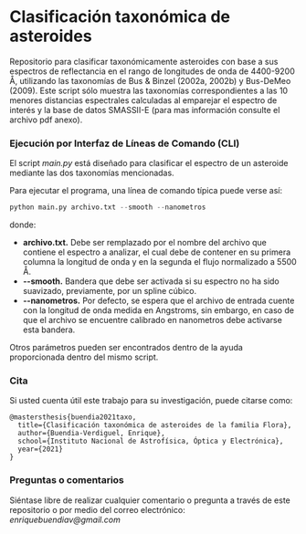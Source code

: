 # Clasificación taxonómica de asteroides
Repositorio para clasificar taxonómicamente asteroides con base a sus espectros de reflectancia en el rango de longitudes de onda de 4400-9200 Å, utilizando las taxonomías de Bus &amp; Binzel (2002a, 2002b) y Bus-DeMeo (2009). 
Este script sólo muestra las taxonomías correspondientes a las 10 menores distancias espectrales calculadas al emparejar el espectro de interés y la base de datos SMASSII-E (para mas información consulte el archivo pdf anexo).    

### **Ejecución por Interfaz de Líneas de Comando (CLI)**

El script _main.py_ está diseñado para clasificar el espectro de un asteroide mediante las dos taxonomías mencionadas.

Para ejecutar el programa, una línea de comando típica puede verse así:

```python
python main.py archivo.txt --smooth --nanometros
```

donde:
+ **archivo.txt.** Debe ser remplazado por el nombre del archivo que contiene el espectro a analizar, el cual debe de contener en su primera columna la longitud de onda y en la segunda el flujo normalizado a 5500 Å.
+ **--smooth.** Bandera que debe ser activada si su espectro no ha sido suavizado, previamente, por un spline cúbico.
+ **--nanometros.** Por defecto, se espera que el archivo de entrada cuente con la longitud de onda medida en Angstroms, sin embargo, en caso de que el archivo se encuentre calibrado en nanometros debe activarse esta bandera.

Otros parámetros pueden ser encontrados dentro de la ayuda proporcionada dentro del mismo script.

### **Cita**

Si usted cuenta útil este trabajo para su investigación, puede citarse como:
```
@mastersthesis{buendia2021taxo,
  title={Clasificación taxonómica de asteroides de la familia Flora},
  author={Buendia-Verdiguel, Enrique},
  school={Instituto Nacional de Astrofísica, Óptica y Electrónica},
  year={2021}
}
```
### Preguntas o comentarios ###

Siéntase libre de realizar cualquier comentario o pregunta a través de este repositorio o por medio del correo electrónico: _enriquebuendiav@gmail.com_  
